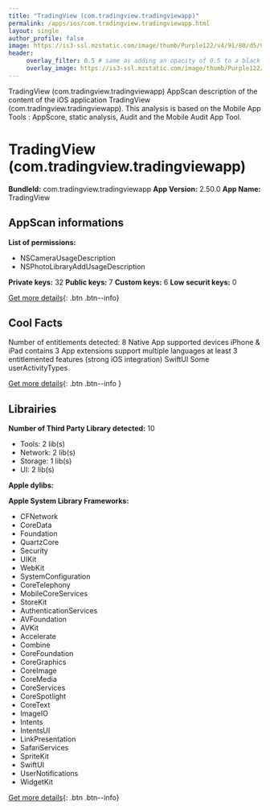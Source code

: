 ```yaml
---
title: "TradingView (com.tradingview.tradingviewapp)"
permalink: /apps/ios/com.tradingview.tradingviewapp.html
layout: single
author_profile: false
image: https://is3-ssl.mzstatic.com/image/thumb/Purple122/v4/91/80/d5/9180d5d3-7897-d9dd-b0c7-a5393f07dd4e/AppIcon-0-1x_U007emarketing-0-7-0-0-0-0-GLES2_U002c0-85-220.png/512x512bb.jpg
header: 
     overlay_filter: 0.5 # same as adding an opacity of 0.5 to a black background
     overlay_image: https://is3-ssl.mzstatic.com/image/thumb/Purple122/v4/91/80/d5/9180d5d3-7897-d9dd-b0c7-a5393f07dd4e/AppIcon-0-1x_U007emarketing-0-7-0-0-0-0-GLES2_U002c0-85-220.png/512x512bb.jpg
---
```

TradingView (com.tradingview.tradingviewapp) AppScan description of the content of the iOS application TradingView (com.tradingview.tradingviewapp). This analysis is based on the Mobile App Tools : AppScore, static analysis, Audit and the Mobile Audit App Tool.

# TradingView (com.tradingview.tradingviewapp)

**BundleId:** com.tradingview.tradingviewapp
**App Version:** 2.50.0
**App Name:** TradingView


## AppScan informations 

**List of permissions:** 
- NSCameraUsageDescription
- NSPhotoLibraryAddUsageDescription
  
  
**Private keys:** 32
**Public keys:** 7
**Custom keys:** 6
**Low securit keys:** 0
  
[Get more details](/pricing.html){: .btn .btn--info}

## Cool Facts

Number of entitlements detected: 8
Native App
supported devices iPhone & iPad
contains 3 App extensions
support multiple languages
at least 3 entitlemented features (strong iOS integration)
SwiftUI
Some userActivityTypes
  
[Get more details](/pricing.html){: .btn .btn--info }

## Librairies 
**Number of Third Party Library detected:** 10
- Tools: 2 lib(s)
- Network: 2 lib(s)
- Storage: 1 lib(s)
- UI: 2 lib(s)


**Apple dylibs:**


**Apple System Library Frameworks:**
- CFNetwork
- CoreData
- Foundation
- QuartzCore
- Security
- UIKit
- WebKit
- SystemConfiguration
- CoreTelephony
- MobileCoreServices
- StoreKit
- AuthenticationServices
- AVFoundation
- AVKit
- Accelerate
- Combine
- CoreFoundation
- CoreGraphics
- CoreImage
- CoreMedia
- CoreServices
- CoreSpotlight
- CoreText
- ImageIO
- Intents
- IntentsUI
- LinkPresentation
- SafariServices
- SpriteKit
- SwiftUI
- UserNotifications
- WidgetKit


  
[Get more details](/pricing.html){: .btn .btn--info}

